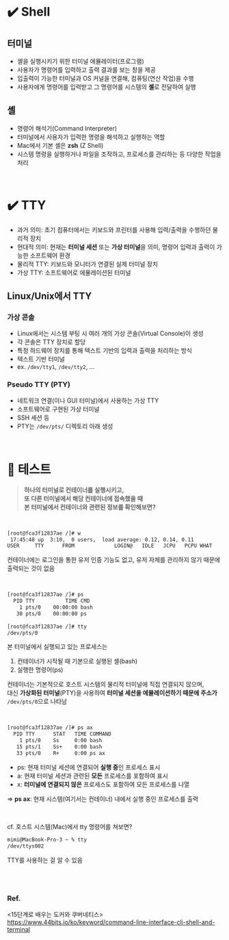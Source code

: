 # ✔️ Shell

## 터미널

- 셸을 실행시키기 위한 터미널 에뮬레이터(프로그램)
- 사용자가 명령어를 입력하고 출력 결과를 보는 창을 제공
- 입출력이 가능한 터미널과 OS 커널을 연결해, 컴퓨팅(연산 작업)을 수행
- 사용자에게 명령어를 입력받고 그 명령어를 시스템의 **셸**로 전달하여 실행

## 셸

- 명령어 해석기(Command Interpreter)
- 터미널에서 사용자가 입력한 명령을 해석하고 실행하는 역할
- Mac에서 기본 셸은 **zsh** (Z Shell)
- 시스템 명령을 실행하거나 파일을 조작하고, 프로세스를 관리하는 등 다양한 작업을 처리

<br>

# ✔️ TTY

- 과거 의미: 초기 컴퓨터에서는 키보드와 프린터를 사용해 입력/출력을 수행하던 물리적 장치
- 현대적 의미: 현재는 **터미널 세션** 또는 **가상 터미널**을 의미, 명령어 입력과 출력이 가능한 소프트웨어 환경
- 물리적 TTY: 키보드와 모니터가 연결된 실제 터미널 장치
- 가상 TTY: 소프트웨어로 에뮬레이션된 터미널  

## Linux/Unix에서 TTY

### 가상 콘솔

- Linux에서는 시스템 부팅 시 여러 개의 가상 콘솔(Virtual Console)이 생성
- 각 콘솔은 TTY 장치로 할당
- 특정 하드웨어 장치를 통해 텍스트 기반의 입력과 출력을 처리하는 방식
- 텍스트 기반 터미널
- ex. `/dev/tty1`, `/dev/tty2`, ...

### Pseudo TTY (PTY)

- 네트워크 연결(이나 GUI 터미널)에서 사용하는 가상 TTY
- 소프트웨어로 구현된 가상 터미널
- SSH 세션 등
- PTY는 `/dev/pts/` 디렉토리 아래 생성

<br>

# 🤔 테스트
> **하나의 터미널로 컨테이너를 실행시키고,**  
> **또 다른 터미널에서 해당 컨테이너에 접속했을 때**  
> **본 터미널에서 컨테이너와 관련된 정보를 확인해보면?**

<br>

```bash
[root@fca3f12837ae /]# w
 17:45:48 up  3:10,  0 users,  load average: 0.12, 0.14, 0.11
USER     TTY      FROM             LOGIN@   IDLE   JCPU   PCPU WHAT
```

컨테이너에는 로그인을 통한 유저 인증 기능도 없고, 유저 자체를 관리하지 않기 때문에 출력되는 것이 없음

<br>

```bash
[root@fca3f12837ae /]# ps
  PID TTY          TIME CMD
    1 pts/0    00:00:00 bash
   30 pts/0    00:00:00 ps
   
[root@fca3f12837ae /]# tty
/dev/pts/0
```

본 터미널에서 실행되고 있는 프로세스는  
1. 컨테이너가 시작될 때 기본으로 실행된 셸(bash)
2. 실행한 명령어(ps)  

컨테이너는 기본적으로 호스트 시스템의 물리적 터미널에 직접 연결되지 않으며,  
대신 **가상화된 터미널**(PTY)을 사용하여 **터미널 세션을 에뮬레이션하기 때문에 주소가** `/dev/pts/0`으로 나타남

<br>

```bash
[root@fca3f12837ae /]# ps ax
  PID TTY      STAT   TIME COMMAND
    1 pts/0    Ss     0:00 bash
   15 pts/1    Ss+    0:00 bash
   33 pts/0    R+     0:00 ps ax
```

- ps: 현재 터미널 세션에 연결되어 **실행 중**인 프로세스 표시  
- a: 현재 터미널 세션과 관련된 **모든** 프로세스를 포함하여 표시  
- x: **터미널에 연결되지 않은** 프로세스도 포함하여 모든 프로세스를 나열  

⇒ **ps ax**: 현재 시스템(여기서는 컨테이너) 내에서 실행 중인 프로세스를 출력

<br>

cf. 호스트 시스템(Mac)에서 tty 명령어를 쳐보면?

```bash
mimi@MacBook-Pro-3 ~ % tty 
/dev/ttys002
```

TTY를 사용하는 걸 알 수 있음

<br>
<br>

### Ref.
<15단계로 배우는 도커와 쿠버네티스>  
https://www.44bits.io/ko/keyword/command-line-interface-cli-shell-and-terminal
